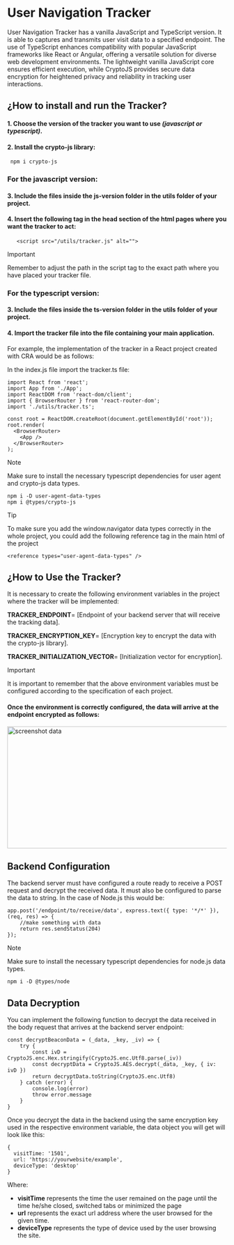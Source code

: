 # **User Navigation Tracker**

User Navigation Tracker has a vanilla JavaScript and TypeScript version. It is able to captures and transmits user visit data to a specified endpoint. The use of TypeScript enhances compatibility with popular JavaScript frameworks like React or Angular, offering a versatile solution for diverse web development environments. The lightweight vanilla JavaScript core ensures efficient execution, while CryptoJS provides secure data encryption for heightened privacy and reliability in tracking user interactions.


## ¿How to install and run the Tracker?

#### **1. Choose the version of the tracker you want to use *(javascript or typescript)*.**

#### **2. Install the crypto-js library:**

  
     npm i crypto-js


### **For the javascript version:** 

#### **3. Include the files inside the js-version folder in the utils folder of your project.**

#### 4. Insert the following tag in the head section of the html pages where you want the tracker to act:


       <script src="/utils/tracker.js" alt="">


> [!IMPORTANT]
> Remember to adjust the path in the script tag to the exact path where you have placed your tracker file.

### **For the typescript version:**

#### **3. Include the files inside the ts-version folder in the utils folder of your project.**

#### 4. Import the tracker file into the file containing your main application.

  For example, the implementation of the tracker in a React project created with CRA would be as follows:

  In the index.js file import the tracker.ts file:


    import React from 'react';
    import App from './App';
    import ReactDOM from 'react-dom/client';
    import { BrowserRouter } from 'react-router-dom';
    import './utils/tracker.ts';
  
    const root = ReactDOM.createRoot(document.getElementById('root'));
    root.render(
      <BrowserRouter>
        <App />
      </BrowserRouter>
    );


> [!NOTE]
> Make sure to install the necessary typescript dependencies for user agent and crypto-js data types.

    npm i -D user-agent-data-types
    npm i @types/crypto-js
    
    
> [!TIP]
> To make sure you add the window.navigator data types correctly in the whole project, you could add the following reference tag in the main html of the project

    <reference types="user-agent-data-types" />
    

## ¿How to Use the Tracker?

It is necessary to create the following environment variables in the project where the tracker will be implemented:


**TRACKER_ENDPOINT**= [Endpoint of your backend server that will receive the tracking data].


**TRACKER_ENCRYPTION_KEY**= [Encryption key to encrypt the data with the crypto-js library].


**TRACKER_INITIALIZATION_VECTOR**= [Initialization vector for encryption].


> [!IMPORTANT]
> It is important to remember that the above environment variables must be configured according to the specification of each project.


#### Once the environment is correctly configured, the data will arrive at the endpoint encrypted as follows:


<image src="./img/sc_data.png" align="center" width="800px" height="280px" alt="screenshot data"/>


## Backend Configuration

The backend server must have configured a route ready to receive a POST request and decrypt the received data. It must also be configured to parse the data to string. 
In the case of Node.js this would be:


    app.post('/endpoint/to/receive/data', express.text({ type: '*/*' }), (req, res) => {
        //make something with data
        return res.sendStatus(204)
    });


> [!NOTE]
> Make sure to install the necessary typescript dependencies for node.js data types.

    npm i -D @types/node


## Data Decryption

You can implement the following function to decrypt the data received in the body request that arrives at the backend server endpoint:

    const decryptBeaconData = (_data, _key, _iv) => {
        try {
            const ivD = CryptoJS.enc.Hex.stringify(CryptoJS.enc.Utf8.parse(_iv))
            const decryptData = CryptoJS.AES.decrypt(_data, _key, { iv: ivD })
            return decryptData.toString(CryptoJS.enc.Utf8)
        } catch (error) {
            console.log(error)
            throw error.message
        }
    }

Once you decrypt the data in the backend using the same encryption key used in the respective environment variable, the data object you will get will look like this:

    {
      visitTime: '1501',
      url: 'https://yourwebsite/example',
      deviceType: 'desktop'
    }

Where:

- **visitTime** represents the time the user remained on the page until the time he/she closed, switched tabs or minimized the page
- **url** represents the exact url address where the user browsed for the given time.
- **deviceType** represents the type of device used by the user browsing the site.
